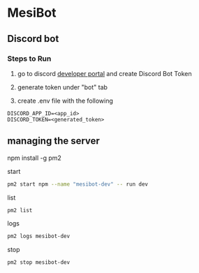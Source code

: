 # MesiBot

## Discord bot

### Steps to Run

1. go to discord [developer portal](https://discord.com/developers/applications) and create Discord Bot Token

2. generate token under "bot" tab

3. create .env file with the following

```.env
DISCORD_APP_ID=<app_id>
DISCORD_TOKEN=<generated_token>
```

## managing the server

npm install -g pm2

start

```bash
pm2 start npm --name "mesibot-dev" -- run dev
```

list

```bash
pm2 list
```

logs

```bash
pm2 logs mesibot-dev
```

stop

```bash
pm2 stop mesibot-dev
```
